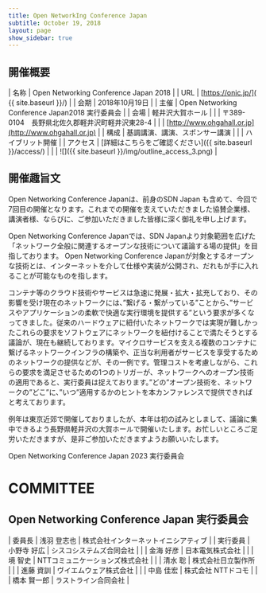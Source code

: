 ```yaml
---
title: Open NetworkIng Conference Japan
subtitle: October 19, 2018
layout: page
show_sidebar: true
---
```

## 開催概要

| 名称     | Open Networking Conference Japan 2018 |
| URL      | [https://onic.jp/]( {{ site.baseurl }}/) |
| 会期     | 2018年10月19日 |
| 主催     | Open Networking Conference Japan2018 実行委員会 |
| 会場     | 軽井沢大賀ホール |
|          | 〒389-0104　長野県北佐久郡軽井沢町軽井沢東28-4 |
|          | [http://www.ohgahall.or.jp](http://www.ohgahall.or.jp) |
| 構成     | 基調講演、講演、スポンサー講演 |
|          | ハイブリット開催 |
| アクセス | [詳細はこちらをご確認ください]({{ site.baseurl }}/access/) | 
|          | ![]({{ site.baseurl }}/img/outline_access_3.png) |

## 開催趣旨文
Open Networking Conference Japanは、前身のSDN Japan も含めて、今回で7回目の開催となります。これまでの開催を支えていただきました協賛企業様、講演者様、ならびに、ご参加いただきました皆様に深く御礼を申し上げます。

Open Networking Conference Japanでは、SDN Japanより対象範囲を広げた「ネットワーク全般に関連するオープンな技術について議論する場の提供」を目指しております。 Open Networking Conference Japanが対象とするオープンな技術とは、インターネットを介して仕様や実装が公開され、だれもが手に入れることが可能なものを指します。

コンテナ等のクラウド技術やサービスは急速に発展・拡大・拡充しており、その影響を受け現在のネットワークには、”繋げる・繋がっている”ことから、”サービスやアプリケーションの柔軟で快適な実行環境を提供する”という要求が多くなってきました。従来のハードウェアに紐付いたネットワークでは実現が難しかったこれらの要求をソフトウェアにネットワークを紐付けることで満たそうとする議論が、現在も継続しております。マイクロサービスを支える複数のコンテナに繋げるネットワークインフラの構築や、正当な利用者がサービスを享受するためのネットワークの提供などが、その一例です。管理コストを考慮しながら、これらの要求を満足させるための1つのトリガーが、ネットワークへのオープン技術の適用であると、実行委員は捉えております。”どの”オープン技術を、ネットワークの”どこ”に、”いつ”適用するかのヒントを本カンファレンスで提供できればと考えております。

例年は東京近郊で開催しておりましたが、本年は初の試みとしまして、議論に集中できるよう長野県軽井沢の大賀ホールで開催いたします。お忙しいところご足労いただきますが、是非ご参加いただきますようお願いいたします。

Open Networking Conference Japan 2023 実行委員会

# COMMITTEE

## Open Networking Conference Japan 実行委員会

| 委員長    | 浅羽 登志也 | 株式会社インターネットイニシアティブ |
| 実行委員   | 小野寺 好広  | シスコシステムズ合同会社 |
|          | 金海 好彦 | 日本電気株式会社 |
|          | 境 智史 | NTTコミュニケーションズ株式会社 |
|          | 清水 聡 | 株式会社日立製作所 |
|          | 進藤 資訓 | ヴイエムウェア株式会社 |
|          | 中島 佳宏 | 株式会社 NTTドコモ |
|          | 橋本 賢一郎 | ラストライン合同会社 |